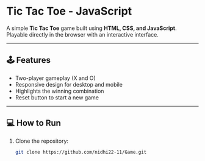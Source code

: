 # Tic Tac Toe - JavaScript

A simple **Tic Tac Toe** game built using **HTML, CSS, and JavaScript**.  
Playable directly in the browser with an interactive interface.

---

## 🕹 Features
- Two-player gameplay (X and O)
- Responsive design for desktop and mobile
- Highlights the winning combination
- Reset button to start a new game

---

## 💻 How to Run
1. Clone the repository:
   ```bash
   git clone https://github.com/nidhi22-11/Game.git
